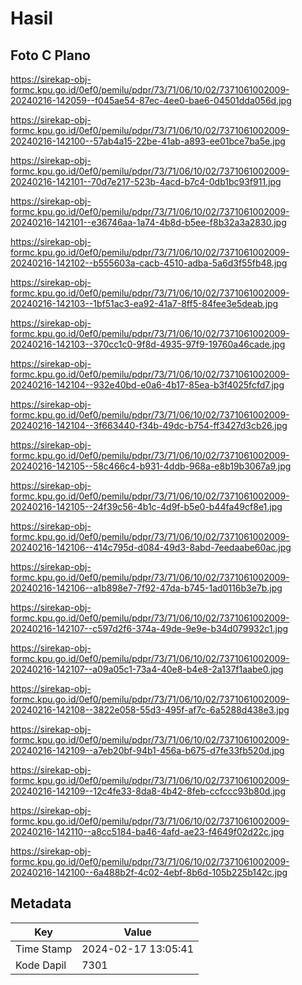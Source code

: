 # Hasil

## Foto C Plano

https://sirekap-obj-formc.kpu.go.id/0ef0/pemilu/pdpr/73/71/06/10/02/7371061002009-20240216-142059--f045ae54-87ec-4ee0-bae6-04501dda056d.jpg

https://sirekap-obj-formc.kpu.go.id/0ef0/pemilu/pdpr/73/71/06/10/02/7371061002009-20240216-142100--57ab4a15-22be-41ab-a893-ee01bce7ba5e.jpg

https://sirekap-obj-formc.kpu.go.id/0ef0/pemilu/pdpr/73/71/06/10/02/7371061002009-20240216-142101--70d7e217-523b-4acd-b7c4-0db1bc93f911.jpg

https://sirekap-obj-formc.kpu.go.id/0ef0/pemilu/pdpr/73/71/06/10/02/7371061002009-20240216-142101--e36746aa-1a74-4b8d-b5ee-f8b32a3a2830.jpg

https://sirekap-obj-formc.kpu.go.id/0ef0/pemilu/pdpr/73/71/06/10/02/7371061002009-20240216-142102--b555603a-cacb-4510-adba-5a6d3f55fb48.jpg

https://sirekap-obj-formc.kpu.go.id/0ef0/pemilu/pdpr/73/71/06/10/02/7371061002009-20240216-142103--1bf51ac3-ea92-41a7-8ff5-84fee3e5deab.jpg

https://sirekap-obj-formc.kpu.go.id/0ef0/pemilu/pdpr/73/71/06/10/02/7371061002009-20240216-142103--370cc1c0-9f8d-4935-97f9-19760a46cade.jpg

https://sirekap-obj-formc.kpu.go.id/0ef0/pemilu/pdpr/73/71/06/10/02/7371061002009-20240216-142104--932e40bd-e0a6-4b17-85ea-b3f4025fcfd7.jpg

https://sirekap-obj-formc.kpu.go.id/0ef0/pemilu/pdpr/73/71/06/10/02/7371061002009-20240216-142104--3f663440-f34b-49dc-b754-ff3427d3cb26.jpg

https://sirekap-obj-formc.kpu.go.id/0ef0/pemilu/pdpr/73/71/06/10/02/7371061002009-20240216-142105--58c466c4-b931-4ddb-968a-e8b19b3067a9.jpg

https://sirekap-obj-formc.kpu.go.id/0ef0/pemilu/pdpr/73/71/06/10/02/7371061002009-20240216-142105--24f39c56-4b1c-4d9f-b5e0-b44fa49cf8e1.jpg

https://sirekap-obj-formc.kpu.go.id/0ef0/pemilu/pdpr/73/71/06/10/02/7371061002009-20240216-142106--414c795d-d084-49d3-8abd-7eedaabe60ac.jpg

https://sirekap-obj-formc.kpu.go.id/0ef0/pemilu/pdpr/73/71/06/10/02/7371061002009-20240216-142106--a1b898e7-7f92-47da-b745-1ad0116b3e7b.jpg

https://sirekap-obj-formc.kpu.go.id/0ef0/pemilu/pdpr/73/71/06/10/02/7371061002009-20240216-142107--c597d2f6-374a-49de-9e9e-b34d079932c1.jpg

https://sirekap-obj-formc.kpu.go.id/0ef0/pemilu/pdpr/73/71/06/10/02/7371061002009-20240216-142107--a09a05c1-73a4-40e8-b4e8-2a137f1aabe0.jpg

https://sirekap-obj-formc.kpu.go.id/0ef0/pemilu/pdpr/73/71/06/10/02/7371061002009-20240216-142108--3822e058-55d3-495f-af7c-6a5288d438e3.jpg

https://sirekap-obj-formc.kpu.go.id/0ef0/pemilu/pdpr/73/71/06/10/02/7371061002009-20240216-142109--a7eb20bf-94b1-456a-b675-d7fe33fb520d.jpg

https://sirekap-obj-formc.kpu.go.id/0ef0/pemilu/pdpr/73/71/06/10/02/7371061002009-20240216-142109--12c4fe33-8da8-4b42-8feb-ccfccc93b80d.jpg

https://sirekap-obj-formc.kpu.go.id/0ef0/pemilu/pdpr/73/71/06/10/02/7371061002009-20240216-142110--a8cc5184-ba46-4afd-ae23-f4649f02d22c.jpg

https://sirekap-obj-formc.kpu.go.id/0ef0/pemilu/pdpr/73/71/06/10/02/7371061002009-20240216-142100--6a488b2f-4c02-4ebf-8b6d-105b225b142c.jpg


## Metadata

| Key        | Value               |
| ---------- | ------------------- |
| Time Stamp | 2024-02-17 13:05:41 |
| Kode Dapil | 7301                |



